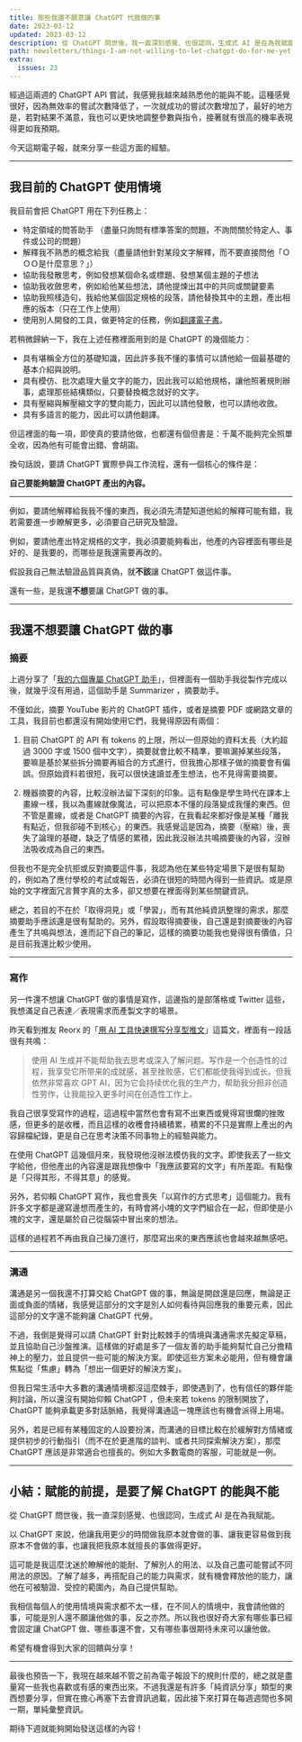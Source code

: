 ```yaml
---
title: 那些我還不願意讓 ChatGPT 代我做的事
date: 2023-03-12
updated: 2023-03-12
description: 從 ChatGPT 問世後，我一直深刻感覺、也很認同，生成式 AI 是在為我賦能。以 ChatGPT 來說，他讓我用更少的時間做我原本就會做的事、讓我更容易做到我原本不會做的事，也讓我把我原本就擅長的事做得更好。
path: newsletters/things-I-am-not-willing-to-let-chatgpt-do-for-me-yet
extra:
  issues: 23
---
```


經過這兩週的 ChatGPT API 嘗試，我感覺我越來越熟悉他的能與不能，這種感覺很好，因為無效率的嘗試次數降低了，一次就成功的嘗試次數增加了，最好的地方是，若對結果不滿意，我也可以更快地調整參數與指令，接著就有很高的機率表現得更如我預期。

今天這期電子報，就來分享一些這方面的經驗。

<!-- more -->
---

## 我目前的 ChatGPT 使用情境

我目前會把 ChatGPT 用在下列任務上：

* 特定領域的問答助手 （盡量只詢問有標準答案的問題，不詢問關於特定人、事件或公司的問題）
* 解釋我不熟悉的概念給我（盡量請他針對某段文字解釋，而不要直接問他「ＯＯＯ是什麼意思？」）
* 協助我發散思考，例如發想某個命名或標題、發想某個主題的子想法
* 協助我收斂思考，例如給他某些想法，請他提煉出其中的共同或關鍵要素
* 協助我照樣造句，我給他某個固定規格的段落，請他替換其中的主題，產出相應的版本（只在工作上使用）
* 使用別人開發的工具，做更特定的任務，例如[翻譯電子書](https://github.com/yihong0618/bilingual_book_maker)。

若稍微歸納一下，我在上述任務裡面用到的是 ChatGPT 的幾個能力：

* 具有堪稱全方位的基礎知識，因此許多我不懂的事情可以請他給一個最基礎的基本介紹與說明。
* 具有模仿、批次處理大量文字的能力，因此我可以給他規格，讓他照著規則辦事，處理那些結構類似，只要替換概念就好的文字。
* 具有壓縮與解壓縮文字的雙向能力，因此可以請他發散，也可以請他收斂。
* 具有多語言的能力，因此可以請他翻譯。

但這裡面的每一項，即使真的要請他做，也都還有個但書是：千萬不能夠完全照單全收，因為他有可能會出錯、會胡謅。

換句話說，要請 ChatGPT 實際參與工作流程，還有一個核心的條件是：

**自己要能夠驗證 ChatGPT 產出的內容。**

---

例如，要請他解釋給我我不懂的東西，我必須先清楚知道他給的解釋可能有錯，我若需要進一步瞭解更多，必須要自己研究及驗證。

例如，要請他產出特定規格的文字，我必須要能夠看出，他產的內容裡面有哪些是好的、是我要的，而哪些是我還需要再改的。

假設我自己無法驗證品質與真偽，就**不該**讓 ChatGPT 做這件事。

還有一些，是我還**不想**要讓 ChatGPT 做的事。

---

## 我還不想要讓 ChatGPT 做的事

### 摘要

上週分享了「[我的六個專屬 ChatGPT 助手](@/newsletters/22-my-six-chatgpt-assistants.md)」，但裡面有一個助手我從製作完成以後，就幾乎沒有用過，這個助手是 Summarizer ，摘要助手。

不僅如此，摘要 YouTube 影片的 ChatGPT 插件，或者是摘要 PDF 或網路文章的工具，我目前也都還沒有開始使用它們，我覺得原因有兩個：

1. 目前 ChatGPT 的 API 有 tokens 的上限，所以一但原始的資料太長（大約超過 3000 字或 1500 個中文字），摘要就會比較不精準，要嘛漏掉某些段落，要嘛是基於某些拆分摘要再組合的方式進行，但我擔心那樣子做的摘要會有偏誤。但原始資料若很短，我可以很快速讀並產生想法，也不見得需要摘要。

2. 機器摘要的內容，比較沒辦法留下深刻的印象。這有點像是學生時代在課本上畫線一樣，我以為畫線就像魔法，可以把原本不懂的段落變成我懂的東西。但不管是畫線，或者是 ChatGPT 摘要的內容，在我看起來都好像是某種「離我有點近，但我卻碰不到核心」的東西。我感覺這是因為，摘要（壓縮）後，喪失了論理的基礎，缺乏了情感的累積，因此我沒辦法共鳴摘要後的內容，沒辦法吸收成為自己的東西。

但我也不是完全抗拒或反對摘要這件事，我認為他在某些特定場景下是很有幫助的，例如為了應付學校的考試或報告，必須在很短的時間內得到一些資訊。或是原始的文字裡面冗言贅字真的太多，卻又想要在裡面得到某些關鍵資訊。

總之，若目的不在於「取得洞見」或「學習」，而有其他純資訊整理的需求，那麼摘要助手應該還是很有幫助的。另外，假設取得摘要後，自己還是對摘要後的內容產生了共鳴與想法，進而記下自己的筆記，這樣的摘要功能我也覺得很有價值，只是目前我還比較少使用。

---

### 寫作

另一件還不想讓 ChatGPT 做的事情是寫作，這邊指的是部落格或 Twitter 這些，我想滿足自己表達／表現需求而產製文字的場景。

昨天看到推友 Reorx 的「[用 AI 工具快速撰写分享型推文](https://reorx.com/makers-daily/006-a-gpt-ai-based-workflow-for-content-creation/)」這篇文，裡面有一段話很有共鳴：

> 使用 AI 生成并不能帮助我去思考或深入了解问题。写作是一个创造性的过程，我享受它所带来的成就感，甚至挫败感，它们都能使我得到成长。但我依然非常喜欢 GPT AI，因为它会持续优化我的生产力，帮助我分担非创造性劳作，让我能投入更多时间在创造性工作上。

我自己很享受寫作的過程，這過程中當然也會有寫不出東西或覺得寫很爛的挫敗感，但更多的是收穫，而且這樣的收穫會持續積累，積累的不只是實際上產出的內容歸檔紀錄，更是自己在思考決策不同事物上的經驗與能力。

在使用 ChatGPT 這幾個月來，我發現他沒辦法模仿我的文字。即使我丟了一些文字給他，但他產出的內容還是跟我想像中「我應該要寫的文字」有所差距。有點像是「只得其形，不得其意」的感覺。

另外，若仰賴 ChatGPT 寫作，我也會喪失「以寫作的方式思考」這個能力。我有許多文字都是邊寫邊想而產生的，有時會將小塊的文字們組合在一起，但即使是小塊的文字，還是屬於自己從腦袋中冒出來的想法。

這樣的過程若不再由我自己操刀進行，那麼寫出來的東西應該也會越來越無感吧。

---

### 溝通

溝通是另一個我還不打算交給 ChatGPT 做的事，無論是開啟還是回應，無論是正面或負面的情緒，我感覺這部分的文字是別人如何看待與回應我的重要元素，因此這部分的文字還不能夠讓 ChatGPT 代勞。

不過，我倒是覺得可以請 ChatGPT 針對比較棘手的情境與溝通需求先擬定草稿，並且協助自己沙盤推演。這樣做的好處是多了一個友善的助手能夠幫忙自己分擔精神上的壓力，並且提供一些可能的解決方案。即使這些方案未必能用，但有機會讓焦點從「焦慮」轉為「想出一個更好的解決方案」。

但我日常生活中大多數的溝通情境都沒這麼棘手，即使遇到了，也有信任的夥伴能夠討論，所以還沒有開始仰賴 ChatGPT ，但未來若 tokens 的限制開放了，ChatGPT 能夠承載更多對話脈絡，我覺得溝通這一塊應該也有機會派得上用場。

另外，若是已經有某種固定的人設要扮演，而溝通的目標比較在於緩解對方情緒或提供初步的行動指引（而不在於更進階的談判、或者共同探索解決方案），那麼 ChatGPT 應該是非常適合也擅長的。例如大多數電商的客服，可能就是一例。

---

## 小結：賦能的前提，是要了解 ChatGPT 的能與不能

從 ChatGPT 問世後，我一直深刻感覺、也很認同，生成式 AI 是在為我賦能。

以 ChatGPT 來說，他讓我用更少的時間做我原本就會做的事、讓我更容易做到我原本不會做的事，也讓我把我原本就擅長的事做得更好。

這可能是我這麼沈迷於瞭解他的能耐、了解別人的用法、以及自己盡可能嘗試不同用法的原因。了解了越多，再搭配自己的能力與需求，就有機會釋放他的能力，讓他在可被驗證、受控的範圍內，為自己提供幫助。

我相信每個人的使用情境與需求都不太一樣，在不同人的情境中，我會請他做的事，可能是別人還不願讓他做的事，反之亦然。所以我也很好奇大家有哪些事已經會固定讓 ChatGPT 做、哪些事還不會，又有哪些事很期待未來可以讓他做。

希望有機會得到大家的回饋與分享！

---

最後也預告一下，我現在越來越不管之前為電子報設下的規則什麼的，總之就是盡量寫一些我也喜歡或有感的東西出來。不過我還是有許多「純資訊分享」類型的東西想要分享，但實在擔心再塞下去會資訊過載，因此接下來打算在每週週間也多開一期，單純彙整資訊。

期待下週就能夠開始發送這樣的內容！